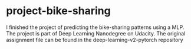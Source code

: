 # project-bike-sharing
I finished the project of predicting the bike-sharing patterns using a MLP. 
The project is part of Deep Learning Nanodegree on Udacity. 
The original assignment file can be found in the deep-learning-v2-pytorch repository 
